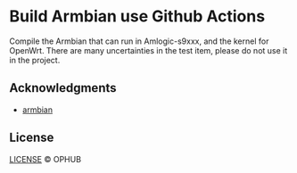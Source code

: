# Build Armbian use Github Actions

Compile the Armbian that can run in Amlogic-s9xxx, and the kernel for OpenWrt. There are many uncertainties in the test item, please do not use it in the project.

## Acknowledgments

- [armbian](https://github.com/armbian/build)

## License

[LICENSE](https://github.com/ophub/build-armbian/blob/main/LICENSE) © OPHUB

